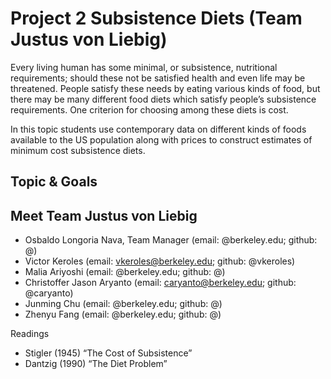 # Project 2 Subsistence Diets (Team Justus von Liebig)

Every living human has some minimal, or subsistence, nutritional requirements; should these not be satisfied health and even life may be threatened. People satisfy these needs by eating various kinds of food, but there may be many different food diets which satisfy people’s subsistence requirements. One criterion for choosing among these diets is cost.

In this topic students use contemporary data on different kinds of foods available to the US population along with prices to construct estimates of minimum cost subsistence diets.

## Topic & Goals 

## Meet Team Justus von Liebig
- Osbaldo Longoria Nava, Team Manager (email: @berkeley.edu; github: @)
- Victor Keroles (email: vkeroles@berkeley.edu; github: @vkeroles)
- Malia Ariyoshi (email: @berkeley.edu; github: @)
- Christoffer Jason Aryanto (email: caryanto@berkeley.edu; github: @caryanto)
- Junming Chu (email: @berkeley.edu; github: @)
- Zhenyu Fang (email: @berkeley.edu; github: @)

Readings
- Stigler (1945) “The Cost of Subsistence”
- Dantzig (1990) “The Diet Problem”
